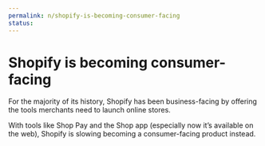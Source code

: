 ```yaml
---
permalink: n/shopify-is-becoming-consumer-facing
status: 
---
```

# Shopify is becoming consumer-facing

For the majority of its history, Shopify has been business-facing by offering the tools merchants need to launch online stores.

With tools like Shop Pay and the Shop app (especially now it’s available on the web), Shopify is slowing becoming a consumer-facing product instead.
